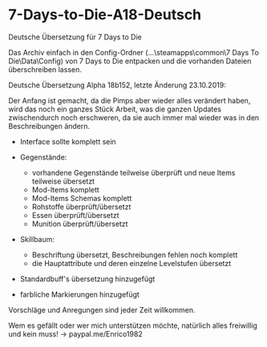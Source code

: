 # 7-Days-to-Die-A18-Deutsch
Deutsche Übersetzung für 7 Days to Die

Das Archiv einfach in den Config-Ordner (...\steamapps\common\7 Days To Die\Data\Config) von 7 Days to Die entpacken und die vorhanden Dateien überschreiben lassen.

Deutsche Übersetzung Alpha 18b152, letzte Änderung 23.10.2019:

Der Anfang ist gemacht, da die Pimps aber wieder alles verändert haben, wird das noch ein ganzes Stück Arbeit, was die ganzen Updates zwischendurch noch erschweren, da sie auch immer mal wieder was in den Beschreibungen ändern.

- Interface sollte komplett sein

- Gegenstände:
  - vorhandene Gegenstände teilweise überprüft und neue Items teilweise übersetzt
  - Mod-Items komplett
  - Mod-Items Schemas komplett
  - Rohstoffe überprüft/übersetzt
  - Essen überprüft/übersetzt
  - Munition überprüft/übersetzt
  
- Skillbaum:
  - Beschriftung übersetzt, Beschreibungen fehlen noch komplett
  - die Hauptattribute und deren einzelne Levelstufen übersetzt

- Standardbuff's übersetzung hinzugefügt

- farbliche Markierungen hinzugefügt

Vorschläge und Anregungen sind jeder Zeit willkommen.

Wem es gefällt oder wer mich unterstützen möchte, natürlich alles freiwillig und kein muss! -> paypal.me/Enrico1982
